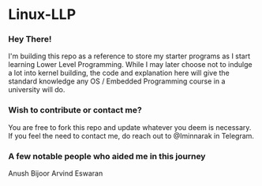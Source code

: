 # Linux-LLP

### Hey There!
I'm building this repo as a reference to store my starter programs as I start learning Lower Level Programming. While I may later choose not to indulge a lot into kernel building, the code and explanation here will give the standard knowledge any OS / Embedded Programming course in a university will do.

### Wish to contribute or contact me?
You are free to fork this repo and update whatever you deem is necessary. If you feel the need to contact me, do reach out to @Iminnarak in Telegram.

### A few notable people who aided me in this journey
Anush Bijoor
Arvind Eswaran

